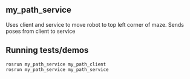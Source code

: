 ## my_path_service
Uses client and service to move robot to top left corner of maze. Sends poses from client to service

## Running tests/demos
    
    rosrun my_path_service my_path_client
    rosrun my_path_service my_path_service
